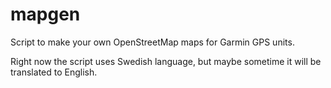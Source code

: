 mapgen
======

Script to make your own OpenStreetMap maps for Garmin GPS units.

Right now the script uses Swedish language, but maybe sometime it will be translated to English.
